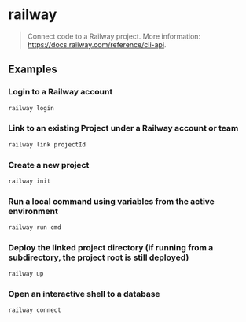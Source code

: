# railway

> Connect code to a Railway project. More information: <https://docs.railway.com/reference/cli-api>.

## Examples

### Login to a Railway account

```bash
railway login
```

### Link to an existing Project under a Railway account or team

```bash
railway link projectId
```

### Create a new project

```bash
railway init
```

### Run a local command using variables from the active environment

```bash
railway run cmd
```

### Deploy the linked project directory (if running from a subdirectory, the project root is still deployed)

```bash
railway up
```

### Open an interactive shell to a database

```bash
railway connect
```
